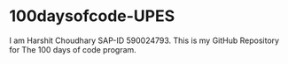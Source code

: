 # 100daysofcode-UPES
I am Harshit Choudhary SAP-ID 590024793. This is my GitHub Repository for The 100 days of code program. 